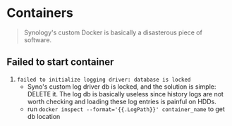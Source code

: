 # Containers

> Synology's custom Docker is basically a disasterous piece of software.

## Failed to start container

1. `failed to initialize logging driver: database is locked`
   - Syno's custom log driver db is locked, and the solution is simple: DELETE it. The log db is basically useless since history logs are not worth checking and loading these log entries is painful on HDDs.
   - run `docker inspect --format='{{.LogPath}}' container_name` to get db location
  
